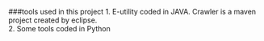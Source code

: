###tools used in this project 
	1. E-utility coded in JAVA. Crawler is a maven project created by eclipse.<br>
	2. Some tools coded in Python